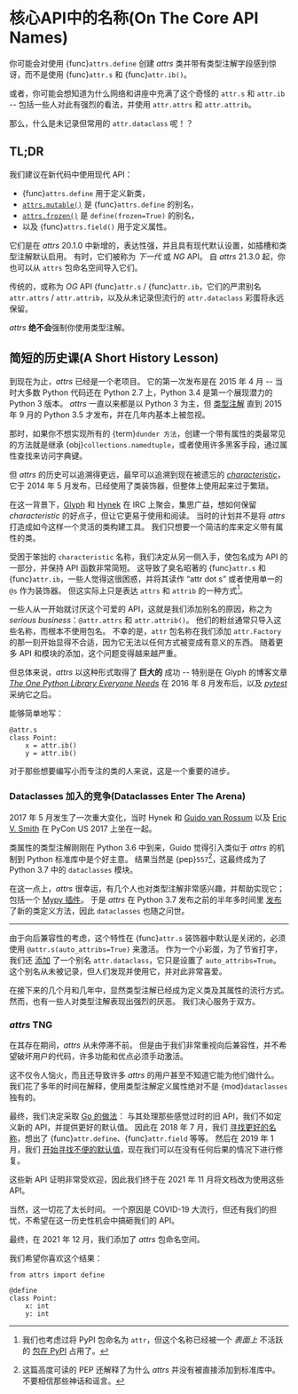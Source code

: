 # 核心API中的名称(On The Core API Names)

你可能会对使用 {func}`attrs.define` 创建 *attrs* 类并带有类型注解字段感到惊讶，而不是使用 {func}`attr.s` 和 {func}`attr.ib()`。

或者，你可能会想知道为什么网络和讲座中充满了这个奇怪的 `attr.s` 和 `attr.ib` -- 包括一些人对此有强烈的看法，并使用 `attr.attrs` 和 `attr.attrib`。

那么，什么是未记录但常用的 `attr.dataclass` 呢！？

## TL;DR

我们建议在新代码中使用现代 API：

- {func}`attrs.define` 用于定义新类，
- [`attrs.mutable()`](attrs.mutable) 是 {func}`attrs.define` 的别名，
- [`attrs.frozen()`](attrs.frozen) 是 `define(frozen=True)` 的别名，
- 以及 {func}`attrs.field()` 用于定义属性。

它们是在 *attrs* 20.1.0 中新增的，表达性强，并且具有现代默认设置，如插槽和类型注解默认启用。
有时，它们被称为 *下一代* 或 *NG* API。
自 *attrs* 21.3.0 起，你也可以从 `attrs` 包命名空间导入它们。

传统的，或称为 *OG* API {func}`attr.s` / {func}`attr.ib`，它们的严肃别名 `attr.attrs` / `attr.attrib`，以及从未记录但流行的 `attr.dataclass` 彩蛋将永远保留。

*attrs* **绝不会**强制你使用类型注解。

## 简短的历史课(A Short History Lesson)

到现在为止，*attrs* 已经是一个老项目。
它的第一次发布是在 2015 年 4 月 -- 当时大多数 Python 代码还在 Python 2.7 上，Python 3.4 是第一个展现潜力的 Python 3 版本。
*attrs* 一直以来都是以 Python 3 为主，但 [类型注解](https://peps.python.org/pep-0484/) 直到 2015 年 9 月的 Python 3.5 才发布，并在几年内基本上被忽视。

那时，如果你不想实现所有的 {term}`dunder 方法`，创建一个带有属性的类最常见的方法就是继承 {obj}`collections.namedtuple`，或者使用许多黑客手段，通过属性查找来访问字典键。

但 *attrs* 的历史可以追溯得更远，最早可以追溯到现在被遗忘的 [*characteristic*](https://github.com/hynek/characteristic)，它于 2014 年 5 月发布，已经使用了类装饰器，但整体上使用起来过于繁琐。

在这一背景下，[Glyph](https://github.com/glyph) 和 [Hynek](https://github.com/hynek) 在 IRC 上聚会，集思广益，想如何保留 *characteristic* 的好点子，但让它更易于使用和阅读。
当时的计划并不是将 *attrs* 打造成如今这样一个灵活的类构建工具。
我们只想要一个简洁的库来定义带有属性的类。

受困于笨拙的 `characteristic` 名称，我们决定从另一侧入手，使包名成为 API 的一部分，并保持 API 函数非常简短。
这导致了臭名昭著的 {func}`attr.s` 和 {func}`attr.ib`，一些人觉得这很困惑，并将其读作 “attr dot s” 或者使用单一的 `@s` 作为装饰器。
但这实际上只是表达 `attrs` 和 `attrib` 的一种方式[^attr]。

[^attr]: 我们也考虑过将 PyPI 包命名为 `attr`，但这个名称已经被一个 *表面上* 不活跃的 [包在 PyPI](https://pypi.org/project/attr/#history) 占用了。

一些人从一开始就讨厌这个可爱的 API，这就是我们添加别名的原因，称之为 *serious business*：`@attr.attrs` 和 `attr.attrib()`。
他们的粉丝通常只导入这些名称，而根本不使用包名。
不幸的是，`attr` 包名称在我们添加 `attr.Factory` 的那一刻开始显得不合适，因为它无法以任何方式被变成有意义的东西。
随着更多 API 和模块的添加，这个问题变得越来越严重。

但总体来说，*attrs* 以这种形式取得了 **巨大的** 成功 -- 特别是在 Glyph 的博客文章 [*The One Python Library Everyone Needs*](https://glyph.twistedmatrix.com/2016/08/attrs.html) 在 2016 年 8 月发布后，以及 [*pytest*](https://docs.pytest.org/) 采纳它之后。

能够简单地写：

```
@attr.s
class Point:
    x = attr.ib()
    y = attr.ib()
```

对于那些想要编写小而专注的类的人来说，这是一个重要的进步。

### Dataclasses 加入的竞争(Dataclasses Enter The Arena)

2017 年 5 月发生了一次重大变化，当时 Hynek 和 [Guido van Rossum](https://en.wikipedia.org/wiki/Guido_van_Rossum) 以及 [Eric V. Smith](https://github.com/ericvsmith) 在 PyCon US 2017 上坐在一起。

类属性的类型注解刚刚在 Python 3.6 中到来，Guido 觉得引入类似于 *attrs* 的机制到 Python 标准库中是个好主意。
结果当然是 {pep}`557`[^stdlib]，这最终成为了 Python 3.7 中的 `dataclasses` 模块。

[^stdlib]: 这篇高度可读的 PEP 还解释了为什么 *attrs* 并没有被直接添加到标准库中。
    不要相信那些神话和谣言。

在这一点上，*attrs* 很幸运，有几个人也对类型注解非常感兴趣，并帮助实现它；包括一个 [Mypy 插件](https://medium.com/@Pilot-EPD-Blog/mypy-and-attrs-e1b0225e9ac6)。
于是 *attrs* 在 Python 3.7 发布之前的半年多时间里 [发布](https://www.attrs.org/en/17.3.0.post2/changelog.html) 了新的类定义方法，因此 `dataclasses` 也随之问世。

---

由于向后兼容性的考虑，这个特性在 {func}`attr.s` 装饰器中默认是关闭的，必须使用 `@attr.s(auto_attribs=True)` 来激活。
作为一个小彩蛋，为了节省打字，我们还 [添加](https://github.com/python-attrs/attrs/commit/88aa1c897dfe2ee4aa987e4a56f2ba1344a17238#diff-4fc63db1f2fcb7c6e464ee9a77c3c74e90dd191d1c9ffc3bdd1234d3a6663dc0R48) 了一个别名 `attr.dataclass`，它只是设置了 `auto_attribs=True`。
这个别名从未被记录，但人们发现并使用它，并对此非常喜爱。

在接下来的几个月和几年中，显然类型注解已经成为定义类及其属性的流行方式。
然而，也有一些人对类型注解表现出强烈的厌恶。
我们决心服务于双方。

### *attrs* TNG

在其存在期间，*attrs* 从未停滞不前。
但是由于我们非常重视向后兼容性，并不希望破坏用户的代码，许多功能和优点必须手动激活。

这不仅令人恼火，而且还导致许多 *attrs* 的用户甚至不知道它能为他们做什么。
我们花了多年的时间在解释，使用类型注解定义属性绝对不是 {mod}`dataclasses` 独有的。

最终，我们决定采取 [Go 的做法](https://go.dev/blog/module-compatibility)：
与其处理那些感觉过时的旧 API，我们不如定义新的 API，并提供更好的默认值。
因此在 2018 年 7 月，我们 [寻找更好的名称](https://github.com/python-attrs/attrs/issues/408)，想出了 {func}`attr.define`、{func}`attr.field` 等等。
然后在 2019 年 1 月，我们 [开始寻找不便的默认值](https://github.com/python-attrs/attrs/issues/487)，现在我们可以在没有任何后果的情况下进行修复。

这些新 API 证明非常受欢迎，因此我们终于在 2021 年 11 月将文档改为使用这些 API。

当然，这一切花了太长时间。
一个原因是 COVID-19 大流行，但还有我们的担忧，不希望在这一历史性机会中搞砸我们的 API。

最终，在 2021 年 12 月，我们添加了 *attrs* 包命名空间。

我们希望你喜欢这个结果：

```
from attrs import define

@define
class Point:
    x: int
    y: int
```
